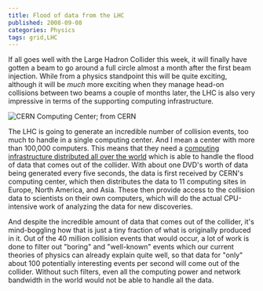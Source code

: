 ```yaml
---
title: Flood of data from the LHC
published: 2008-09-08
categories: Physics
tags: grid,LHC
---
```


If all goes well with the Large Hadron Collider this week,
it will finally have gotten a beam to go around a full circle
almost a month after the first beam injection.
While from a physics standpoint this will be quite exciting,
although it will be <em>much</em> more exciting when they
manage head-on collisions between two beams a couple of months later,
the LHC is also very impressive in terms of the supporting computing infrastructure.

![CERN Computing Center; from [CERN](https://cdsweb.cern.ch/record/1103476)](0804041_23-a4-at-144-dpi.jpg)

<!--more-->

The LHC is going to generate an incredible number of collision events,
too much to handle in a single computing center.
And I mean a center with more than 100,000 computers.
This means that they need a
<a href="https://www.scientificamerican.com/article/how-lhc-may-change-internet/">computing infrastructure distributed all over the world</a>
which is able to handle the flood of data that comes out of the collider.
With about one DVD's worth of data being generated every five seconds,
the data is first received by CERN's computing center,
which then distributes the data to 11 computing sites in Europe, North America, and Asia.
These then provide access to the collision data to scientists on their own computers,
which will do the actual CPU-intensive work of analyzing the data for new discoveries.

And despite the incredible amount of data that comes out of the collider,
it's mind-boggling how that is just a tiny fraction of what is originally produced in it.
Out of the 40 million collision events that would occur, a lot of work is done
to filter out "boring" and "well-known" events which our current theories of physics
can already explain quite well, so that data for "only" about 100 potentially
interesting events per second will come out of the collider.
Without such filters, even all the computing power and network bandwidth
in the world would not be able to handle all the data.
